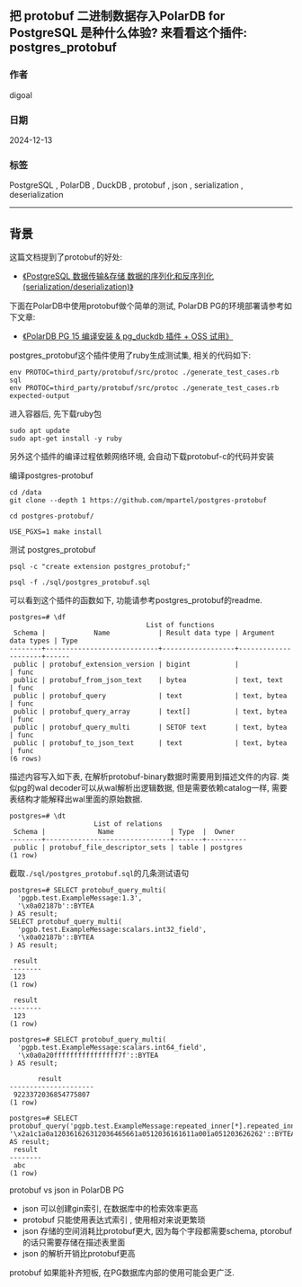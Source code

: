 ## 把 protobuf 二进制数据存入PolarDB for PostgreSQL 是种什么体验? 来看看这个插件: postgres_protobuf   
                  
### 作者                  
digoal                  
                  
### 日期                  
2024-12-13                  
                  
### 标签                  
PostgreSQL , PolarDB , DuckDB , protobuf , json , serialization , deserialization       
             
----             
              
## 背景    
这篇文档提到了protobuf的好处:  
- [《PostgreSQL 数据传输&存储 数据的序列化和反序列化 (serialization/deserialization)》](../202412/20241211_02.md)    
  
下面在PolarDB中使用protobuf做个简单的测试, PolarDB PG的环境部署请参考如下文章:   
- [《PolarDB PG 15 编译安装 & pg_duckdb 插件 + OSS 试用》](../202411/20241111_01.md)    
  
postgres_protobuf这个插件使用了ruby生成测试集, 相关的代码如下:   
```  
env PROTOC=third_party/protobuf/src/protoc ./generate_test_cases.rb sql  
env PROTOC=third_party/protobuf/src/protoc ./generate_test_cases.rb expected-output  
```  
  
进入容器后, 先下载ruby包  
```  
sudo apt update   
sudo apt-get install -y ruby   
```  
  
另外这个插件的编译过程依赖网络环境, 会自动下载protobuf-c的代码并安装  
  
编译postgres-protobuf  
```  
cd /data  
git clone --depth 1 https://github.com/mpartel/postgres-protobuf  
  
cd postgres-protobuf/  
  
USE_PGXS=1 make install  
```  
  
测试 postgres_protobuf   
```  
psql -c "create extension postgres_protobuf;"  
  
psql -f ./sql/postgres_protobuf.sql   
```  
  
  
可以看到这个插件的函数如下, 功能请参考postgres_protobuf的readme.   
```  
postgres=# \df  
                                  List of functions  
 Schema |            Name            | Result data type | Argument data types | Type   
--------+----------------------------+------------------+---------------------+------  
 public | protobuf_extension_version | bigint           |                     | func  
 public | protobuf_from_json_text    | bytea            | text, text          | func  
 public | protobuf_query             | text             | text, bytea         | func  
 public | protobuf_query_array       | text[]           | text, bytea         | func  
 public | protobuf_query_multi       | SETOF text       | text, bytea         | func  
 public | protobuf_to_json_text      | text             | text, bytea         | func  
(6 rows)  
```  
  
描述内容写入如下表, 在解析protobuf-binary数据时需要用到描述文件的内容. 类似pg的wal decoder可以从wal解析出逻辑数据, 但是需要依赖catalog一样, 需要表结构才能解释出wal里面的原始数据.    
```  
postgres=# \dt  
                     List of relations  
 Schema |             Name              | Type  |  Owner     
--------+-------------------------------+-------+----------  
 public | protobuf_file_descriptor_sets | table | postgres  
(1 row)  
```  
  
截取` ./sql/postgres_protobuf.sql `的几条测试语句  
```  
postgres=# SELECT protobuf_query_multi(  
  'pgpb.test.ExampleMessage:1.3',  
  '\x0a02187b'::BYTEA  
) AS result;  
SELECT protobuf_query_multi(  
  'pgpb.test.ExampleMessage:scalars.int32_field',  
  '\x0a02187b'::BYTEA  
) AS result;  
  
 result   
--------  
 123  
(1 row)  
  
 result   
--------  
 123  
(1 row)  
  
postgres=# SELECT protobuf_query_multi(  
  'pgpb.test.ExampleMessage:scalars.int64_field',  
  '\x0a0a20ffffffffffffffff7f'::BYTEA  
) AS result;  
  
       result          
---------------------  
 9223372036854775807  
(1 row)  
  
postgres=# SELECT protobuf_query('pgpb.test.ExampleMessage:repeated_inner[*].repeated_inner[*].inner_repeated[0]', '\x2a1c1a0a120361626312036465661a0512036161611a001a051203626262'::BYTEA) AS result;  
 result   
--------  
 abc  
(1 row)  
```  
  
protobuf vs json in PolarDB PG  
- json 可以创建gin索引, 在数据库中的检索效率更高   
- protobuf 只能使用表达式索引 , 使用相对来说更繁琐   
- json 存储的空间消耗比protobuf更大, 因为每个字段都需要schema, ptorobuf的话只需要存储在描述表里面   
- json 的解析开销比protobuf更高   
  
protobuf 如果能补齐短板, 在PG数据库内部的使用可能会更广泛.    
  

